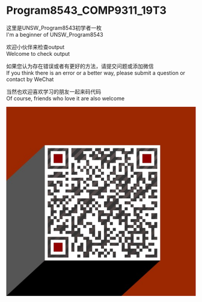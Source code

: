 # Program8543_COMP9311_19T3

这里是UNSW_Program8543初学者一枚  
I'm a beginner of UNSW_Program8543
  
 
欢迎小伙伴来检查output  
Welcome to check output
  
如果您认为存在错误或者有更好的方法，请提交问题或添加微信  
If you think there is an error or a better way, please submit a question or contact by WeChat 
  
当然也欢迎喜欢学习的朋友一起来码代码  
Of course, friends who love it are also welcome
  
![Wechat](https://github.com/mushanshanshan/Mushan_/blob/master/Wechat.jpeg "Wechat")

